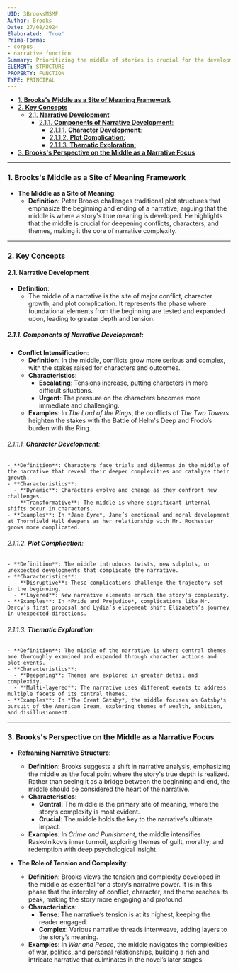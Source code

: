 ```yaml
---
UID: 3BrooksMSMF
Author: Brooks
Date: 27/08/2024
Elaborated: 'True'
Prima-Forma:
- corpus
- narrative function
Summary: Prioritizing the middle of stories is crucial for the development of meaning.
ELEMENT: STRUCTURE
PROPERTY: FUNCTION
TYPE: PRINCIPAL
---
```


- [1. **Brooks's Middle as a Site of Meaning Framework**](#1-brookss-middle-as-a-site-of-meaning-framework)
- [2. **Key Concepts**](#2-key-concepts)
  - [2.1. **Narrative Development**](#21-narrative-development)
    - [2.1.1. **Components of Narrative Development**:](#211-components-of-narrative-development)
      - [2.1.1.1. **Character Development**:](#2111-character-development)
      - [2.1.1.2. **Plot Complication**:](#2112-plot-complication)
      - [2.1.1.3. **Thematic Exploration**:](#2113-thematic-exploration)
- [3. **Brooks's Perspective on the Middle as a Narrative Focus**](#3-brookss-perspective-on-the-middle-as-a-narrative-focus)


---
### 1. **Brooks's Middle as a Site of Meaning Framework**

- **The Middle as a Site of Meaning**:
  - **Definition**: Peter Brooks challenges traditional plot structures that emphasize the beginning and ending of a narrative, arguing that the middle is where a story's true meaning is developed. He highlights that the middle is crucial for deepening conflicts, characters, and themes, making it the core of narrative complexity.

---

### 2. **Key Concepts**

#### 2.1. **Narrative Development**

- **Definition**:
  - The middle of a narrative is the site of major conflict, character growth, and plot complication. It represents the phase where foundational elements from the beginning are tested and expanded upon, leading to greater depth and tension.

##### 2.1.1. **Components of Narrative Development**:

  - **Conflict Intensification**:
    - **Definition**: In the middle, conflicts grow more serious and complex, with the stakes raised for characters and outcomes.
    - **Characteristics**:
      - **Escalating**: Tensions increase, putting characters in more difficult situations.
      - **Urgent**: The pressure on the characters becomes more immediate and challenging.
    - **Examples**: In *The Lord of the Rings*, the conflicts of *The Two Towers* heighten the stakes with the Battle of Helm's Deep and Frodo’s burden with the Ring.

###### 2.1.1.1. **Character Development**:
    - **Definition**: Characters face trials and dilemmas in the middle of the narrative that reveal their deeper complexities and catalyze their growth.
    - **Characteristics**:
      - **Dynamic**: Characters evolve and change as they confront new challenges.
      - **Transformative**: The middle is where significant internal shifts occur in characters.
    - **Examples**: In *Jane Eyre*, Jane’s emotional and moral development at Thornfield Hall deepens as her relationship with Mr. Rochester grows more complicated.

###### 2.1.1.2. **Plot Complication**:
    - **Definition**: The middle introduces twists, new subplots, or unexpected developments that complicate the narrative.
    - **Characteristics**:
      - **Disruptive**: These complications challenge the trajectory set in the beginning.
      - **Layered**: New narrative elements enrich the story's complexity.
    - **Examples**: In *Pride and Prejudice*, complications like Mr. Darcy’s first proposal and Lydia’s elopement shift Elizabeth’s journey in unexpected directions.

###### 2.1.1.3. **Thematic Exploration**:
    - **Definition**: The middle of the narrative is where central themes are thoroughly examined and expanded through character actions and plot events.
    - **Characteristics**:
      - **Deepening**: Themes are explored in greater detail and complexity.
      - **Multi-layered**: The narrative uses different events to address multiple facets of its central themes.
    - **Examples**: In *The Great Gatsby*, the middle focuses on Gatsby's pursuit of the American Dream, exploring themes of wealth, ambition, and disillusionment.

---

### 3. **Brooks's Perspective on the Middle as a Narrative Focus**

- **Reframing Narrative Structure**:
  - **Definition**: Brooks suggests a shift in narrative analysis, emphasizing the middle as the focal point where the story's true depth is realized. Rather than seeing it as a bridge between the beginning and end, the middle should be considered the heart of the narrative.
  - **Characteristics**:
    - **Central**: The middle is the primary site of meaning, where the story’s complexity is most evident.
    - **Crucial**: The middle holds the key to the narrative’s ultimate impact.
  - **Examples**: In *Crime and Punishment*, the middle intensifies Raskolnikov’s inner turmoil, exploring themes of guilt, morality, and redemption with deep psychological insight.

- **The Role of Tension and Complexity**:
  - **Definition**: Brooks views the tension and complexity developed in the middle as essential for a story’s narrative power. It is in this phase that the interplay of conflict, character, and theme reaches its peak, making the story more engaging and profound.
  - **Characteristics**:
    - **Tense**: The narrative’s tension is at its highest, keeping the reader engaged.
    - **Complex**: Various narrative threads interweave, adding layers to the story’s meaning.
  - **Examples**: In *War and Peace*, the middle navigates the complexities of war, politics, and personal relationships, building a rich and intricate narrative that culminates in the novel’s later stages.
